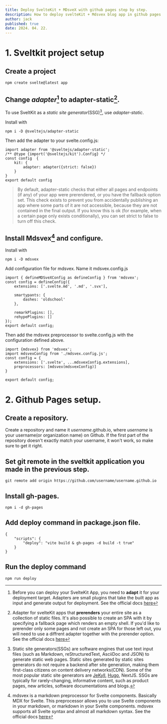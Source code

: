 ```yaml
---
title: Deploy SvelteKit + MDsveX with github pages step by step.
description: How to deploy svelteKit + Mdsvex blog app in github pages.
author: jack
published: true
date: 2024. 04. 22.
---
```


# 1. Sveltkit project setup

## Create a project

```
npm create svelte@latest app
```

## Change _adapter_[^1] to adapter-static[^2].

To use SveltKit as a _static site generator_(SSG)[^3], use _adapter-static_.

Install with

```
npm i -D @sveltejs/adapter-static
```

Then add the adapter to your svelte.config.js:

```
import adapter from '@sveltejs/adapter-static';
/** @type {import('@sveltejs/kit').Config} */
const config  {
    kit: {
        adapter: adapter({strict: false})
    }
}
export default config
```

> By default, adapter-static checks that either all pages and endpoints (if any) of your app were prerendered, or you have the fallback option set. This check exists to prevent you from accidentally publishing an app where some parts of it are not accessible, because they are not contained in the final output. If you know this is ok (for example, when a certain page only exists conditionally), you can set strict to false to turn off this check.

## Install Mdsvex[^4] and configure.

Install with

```
npm i -D mdsvex
```

Add configuration file for mdsvex. Name it mdsvex.config.js

```
import { defineMDSveXConfig as defineConfig } from 'mdsvex';
const config = defineConfig({
	extensions: ['.svelte.md', '.md', '.svx'],

	smartypants: {
		dashes: 'oldschool'
	},

	remarkPlugins: [],
	rehypePlugins: []
});
export default config;

```

Then add the mdsvex preprocessor to svelte.config.js with the configuration defined above.

```
import {mdsvex} from 'mdsvex';
import mdsvexConfig from './mdsvex.config.js';
const config = {
    extensions: ['.svelte', ...mdsvexConfig.extensions],
    preprocessors: [mdsvex(mdsvexConfig)]
}

export default config;

```

# 2. Github Pages setup.

## Create a repository.

Create a repository and name it _username_.github.io, where _username_ is your username(or organization name) on Github. If the first part of the repository doesn't exactly match your username, it won't work, so make sure to get it right.

## Set git remote in the sveltkit application you made in the previous step.

```
git remote add origin https://github.com/username/username.github.io
```

## Install gh-pages.

```
npm i -d gh-pages
```

## Add deploy command in package.json file.

```
{
    "scripts": {
        "deploy": "vite build & gh-pages -d build -t true"
    }
}
```

## Run the deploy command

```
npm run deploy
```

[^1]: Before you can deploy your SvelteKit App, you need to **adapt** it for your deployment target. Adapters are small plugins that take the built app as input and generate output for deployment. See the official docs [here](https://kit.svelte.dev/docs/adapters#using-adapters)
[^2]: Adapter for svelteKit apps that **prerenders** your entire site as a collection of static files. It's also possible to create an SPA with it by specifying a fallback page which renders an empty shell. If you'd like to prerender only some pages and not create an SPA for those left out, you will need to use a diffrent adapter together with the prerender option. See the official docs [here](https://github.com/sveltejs/kit/tree/main/packages/adapter-static)
[^3]: Static site generators(SSGs) are software engines that use text input files (such as Markdown, reStructuredText, AsciiDoc and JSON) to generate static web pages. Static sites generated by static sites generators do not require a backend after site generation, making them first-class citizens on content delivery networks(CDN). Some of the most popular static site generators are [JeKyll](<https://en.wikipedia.org/wiki/Jekyll_(software)>), [Hugo](<https://en.wikipedia.org/wiki/Hugo_(software)>), NextJS. SSGs are typically for rarely-changing, informative content, such as product pages, new articles, software documentations and blogs.
[^4]: mdsvex is a markdown preprocessor for Svelte components. Basically MDX for Svelte. This preprocessor allows you to use Svelte components in your markdown, or markdown in your Svelte components. mdsvex supports all Svelte syntax and almost all markdown syntax. See the official docs [here](https://mdsvex.pngwn.io/docs)
